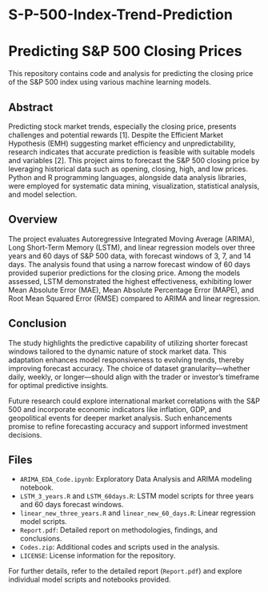 # S-P-500-Index-Trend-Prediction

# Predicting S&P 500 Closing Prices

This repository contains code and analysis for predicting the closing price of the S&P 500 index using various machine learning models.

## Abstract

Predicting stock market trends, especially the closing price, presents challenges and potential rewards [1]. Despite the Efficient Market Hypothesis (EMH) suggesting market efficiency and unpredictability, research indicates that accurate prediction is feasible with suitable models and variables [2]. This project aims to forecast the S&P 500 closing price by leveraging historical data such as opening, closing, high, and low prices. Python and R programming languages, alongside data analysis libraries, were employed for systematic data mining, visualization, statistical analysis, and model selection.

## Overview

The project evaluates Autoregressive Integrated Moving Average (ARIMA), Long Short-Term Memory (LSTM), and linear regression models over three years and 60 days of S&P 500 data, with forecast windows of 3, 7, and 14 days. The analysis found that using a narrow forecast window of 60 days provided superior predictions for the closing price. Among the models assessed, LSTM demonstrated the highest effectiveness, exhibiting lower Mean Absolute Error (MAE), Mean Absolute Percentage Error (MAPE), and Root Mean Squared Error (RMSE) compared to ARIMA and linear regression.

## Conclusion

The study highlights the predictive capability of utilizing shorter forecast windows tailored to the dynamic nature of stock market data. This adaptation enhances model responsiveness to evolving trends, thereby improving forecast accuracy. The choice of dataset granularity—whether daily, weekly, or longer—should align with the trader or investor’s timeframe for optimal predictive insights.

Future research could explore international market correlations with the S&P 500 and incorporate economic indicators like inflation, GDP, and geopolitical events for deeper market analysis. Such enhancements promise to refine forecasting accuracy and support informed investment decisions.

## Files

- `ARIMA_EDA_Code.ipynb`: Exploratory Data Analysis and ARIMA modeling notebook.
- `LSTM_3_years.R` and `LSTM_60days.R`: LSTM model scripts for three years and 60 days forecast windows.
- `linear_new_three_years.R` and `linear_new_60_days.R`: Linear regression model scripts.
- `Report.pdf`: Detailed report on methodologies, findings, and conclusions.
- `Codes.zip`: Additional codes and scripts used in the analysis.
- `LICENSE`: License information for the repository.

For further details, refer to the detailed report (`Report.pdf`) and explore individual model scripts and notebooks provided.

